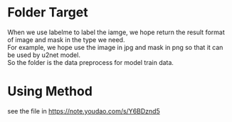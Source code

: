 # Folder Target
When we use labelme to label the iamge, we hope return the result format of image and mask in the type we need.     
For example, we hope use the image in jpg and mask in png so that it can be used by u2net model.   
So the folder is the data preprocess for model train data.  
# Using Method
see the file in <https://note.youdao.com/s/Y6BDznd5>

